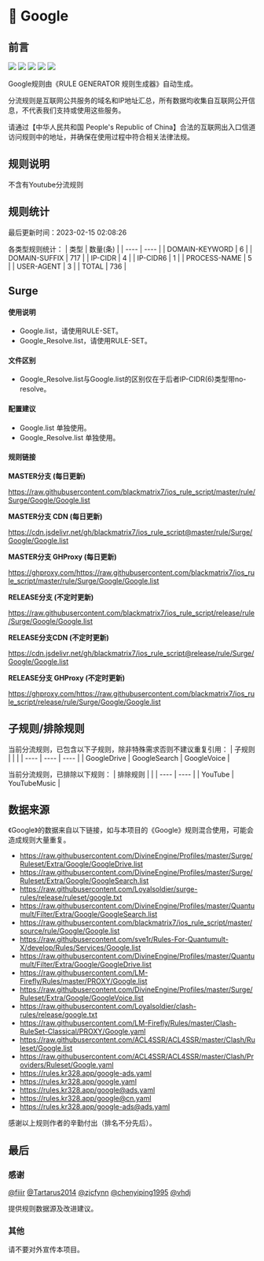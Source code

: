 # 🧸 Google

## 前言

![](https://shields.io/badge/-移除重复规则-ff69b4) ![](https://shields.io/badge/-DOMAIN与DOMAIN--SUFFIX合并-green) ![](https://shields.io/badge/-DOMAIN--SUFFIX间合并-critical) ![](https://shields.io/badge/-DOMAIN--SUFFIX与DOMAIN--KEYWORD合并-blue) ![](https://shields.io/badge/-IP--CIDR(6)合并-blueviolet) 

Google规则由《RULE GENERATOR 规则生成器》自动生成。

分流规则是互联网公共服务的域名和IP地址汇总，所有数据均收集自互联网公开信息，不代表我们支持或使用这些服务。

请通过【中华人民共和国 People's Republic of China】合法的互联网出入口信道访问规则中的地址，并确保在使用过程中符合相关法律法规。

## 规则说明
不含有Youtube分流规则

## 规则统计

最后更新时间：2023-02-15 02:08:26

各类型规则统计：
| 类型 | 数量(条)  | 
| ---- | ----  |
| DOMAIN-KEYWORD | 6  | 
| DOMAIN-SUFFIX | 717  | 
| IP-CIDR | 4  | 
| IP-CIDR6 | 1  | 
| PROCESS-NAME | 5  | 
| USER-AGENT | 3  | 
| TOTAL | 736  | 


## Surge 

#### 使用说明
- Google.list，请使用RULE-SET。
- Google_Resolve.list，请使用RULE-SET。

#### 文件区别
- Google_Resolve.list与Google.list的区别仅在于后者IP-CIDR(6)类型带no-resolve。

#### 配置建议
- Google.list 单独使用。
- Google_Resolve.list 单独使用。

#### 规则链接
**MASTER分支 (每日更新)**

https://raw.githubusercontent.com/blackmatrix7/ios_rule_script/master/rule/Surge/Google/Google.list

**MASTER分支 CDN (每日更新)**

https://cdn.jsdelivr.net/gh/blackmatrix7/ios_rule_script@master/rule/Surge/Google/Google.list

**MASTER分支 GHProxy (每日更新)**

https://ghproxy.com/https://raw.githubusercontent.com/blackmatrix7/ios_rule_script/master/rule/Surge/Google/Google.list

**RELEASE分支 (不定时更新)**

https://raw.githubusercontent.com/blackmatrix7/ios_rule_script/release/rule/Surge/Google/Google.list

**RELEASE分支CDN (不定时更新)**

https://cdn.jsdelivr.net/gh/blackmatrix7/ios_rule_script@release/rule/Surge/Google/Google.list

**RELEASE分支 GHProxy (不定时更新)**

https://ghproxy.com/https://raw.githubusercontent.com/blackmatrix7/ios_rule_script/release/rule/Surge/Google/Google.list

## 子规则/排除规则

当前分流规则，已包含以下子规则，除非特殊需求否则不建议重复引用：
| 子规则  |  |  | 
| ---- | ---- | ----  |
| GoogleDrive | GoogleSearch | GoogleVoice  | 


当前分流规则，已排除以下规则：
| 排除规则  |  | 
| ---- | ----  |
| YouTube | YouTubeMusic  | 

## 数据来源

《Google》的数据来自以下链接，如与本项目的《Google》规则混合使用，可能会造成规则大量重复。

- https://raw.githubusercontent.com/DivineEngine/Profiles/master/Surge/Ruleset/Extra/Google/GoogleDrive.list
- https://raw.githubusercontent.com/DivineEngine/Profiles/master/Surge/Ruleset/Extra/Google/GoogleSearch.list
- https://raw.githubusercontent.com/Loyalsoldier/surge-rules/release/ruleset/google.txt
- https://raw.githubusercontent.com/DivineEngine/Profiles/master/Quantumult/Filter/Extra/Google/GoogleSearch.list
- https://raw.githubusercontent.com/blackmatrix7/ios_rule_script/master/source/rule/Google/Google.list
- https://raw.githubusercontent.com/sve1r/Rules-For-Quantumult-X/develop/Rules/Services/Google.list
- https://raw.githubusercontent.com/DivineEngine/Profiles/master/Quantumult/Filter/Extra/Google/GoogleDrive.list
- https://raw.githubusercontent.com/LM-Firefly/Rules/master/PROXY/Google.list
- https://raw.githubusercontent.com/DivineEngine/Profiles/master/Surge/Ruleset/Extra/Google/GoogleVoice.list
- https://raw.githubusercontent.com/Loyalsoldier/clash-rules/release/google.txt
- https://raw.githubusercontent.com/LM-Firefly/Rules/master/Clash-RuleSet-Classical/PROXY/Google.yaml
- https://raw.githubusercontent.com/ACL4SSR/ACL4SSR/master/Clash/Ruleset/Google.list
- https://raw.githubusercontent.com/ACL4SSR/ACL4SSR/master/Clash/Providers/Ruleset/Google.yaml
- https://rules.kr328.app/google-ads.yaml
- https://rules.kr328.app/google.yaml
- https://rules.kr328.app/google@ads.yaml
- https://rules.kr328.app/google@cn.yaml
- https://rules.kr328.app/google-ads@ads.yaml


感谢以上规则作者的辛勤付出（排名不分先后）。

## 最后

### 感谢

[@fiiir](https://github.com/fiiir) [@Tartarus2014](https://github.com/Tartarus2014) [@zjcfynn](https://github.com/zjcfynn) [@chenyiping1995](https://github.com/chenyiping1995) [@vhdj](https://github.com/vhdj)

提供规则数据源及改进建议。

### 其他

请不要对外宣传本项目。